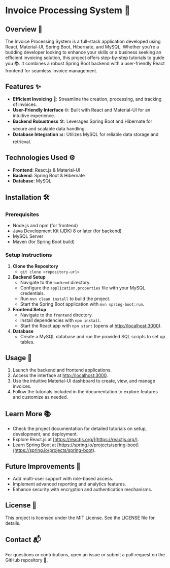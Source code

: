 # Invoice Processing System 💼

## Overview 🌟
The Invoice Processing System is a full-stack application developed using React, Material-UI, Spring Boot, Hibernate, and MySQL. Whether you're a budding developer looking to enhance your skills or a business seeking an efficient invoicing solution, this project offers step-by-step tutorials to guide you 📚. It combines a robust Spring Boot backend with a user-friendly React frontend for seamless invoice management.

## Features ✨
- **Efficient Invoicing** 💸: Streamline the creation, processing, and tracking of invoices.
- **User-Friendly Interface** 🌐: Built with React and Material-UI for an intuitive experience.
- **Backend Robustness** 🛠️: Leverages Spring Boot and Hibernate for secure and scalable data handling.
- **Database Integration** 📊: Utilizes MySQL for reliable data storage and retrieval.

## Technologies Used ⚙️
- **Frontend**: React.js & Material-UI
- **Backend**: Spring Boot & Hibernate
- **Database**: MySQL

## Installation 🛠️
### Prerequisites
- Node.js and npm (for frontend)
- Java Development Kit (JDK) 8 or later (for backend)
- MySQL Server
- Maven (for Spring Boot build)

### Setup Instructions
1. **Clone the Repository**
   - `git clone <repository-url>`
2. **Backend Setup**
   - Navigate to the `backend` directory.
   - Configure the `application.properties` file with your MySQL credentials.
   - Run `mvn clean install` to build the project.
   - Start the Spring Boot application with `mvn spring-boot:run`.
3. **Frontend Setup**
   - Navigate to the `frontend` directory.
   - Install dependencies with `npm install`.
   - Start the React app with `npm start` (opens at [http://localhost:3000](http://localhost:3000)).
4. **Database**
   - Create a MySQL database and run the provided SQL scripts to set up tables.

## Usage 🚀
1. Launch the backend and frontend applications.
2. Access the interface at [http://localhost:3000](http://localhost:3000).
3. Use the intuitive Material-UI dashboard to create, view, and manage invoices.
4. Follow the tutorials included in the documentation to explore features and customize as needed.

## Learn More 📚
- Check the project documentation for detailed tutorials on setup, development, and deployment.
- Explore React.js at [https://reactjs.org/](https://reactjs.org/).
- Learn Spring Boot at [https://spring.io/projects/spring-boot](https://spring.io/projects/spring-boot).

## Future Improvements 🔮
- Add multi-user support with role-based access.
- Implement advanced reporting and analytics features.
- Enhance security with encryption and authentication mechanisms.

## License 📜
This project is licensed under the MIT License. See the LICENSE file for details.

## Contact 📬
For questions or contributions, open an issue or submit a pull request on the GitHub repository 🙌.
